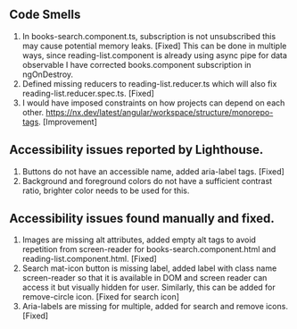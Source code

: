 ## Code Smells

1) In books-search.component.ts, subscription is not unsubscribed this may cause potential memory leaks. [Fixed]
   This can be done in multiple ways, since reading-list.component is already using async pipe for data observable I have corrected books.component subscription in ngOnDestroy.
2) Defined missing reducers to reading-list.reducer.ts which will also fix reading-list.reducer.spec.ts. [Fixed]
3) I would have imposed constraints on how projects can depend on each other.  https://nx.dev/latest/angular/workspace/structure/monorepo-tags. [Improvement]

## Accessibility issues reported by Lighthouse.
1) Buttons do not have an accessible name, added aria-label tags. [Fixed]
2) Background and foreground colors do not have a sufficient contrast ratio, brighter color needs to be used for this.

## Accessibility issues found manually and fixed.
1) Images are missing alt attributes, added empty alt tags to avoid repetition from screen-reader for books-search.component.html and reading-list.component.html.  [Fixed] 
2) Search mat-icon button is missing label, added label with class name screen-reader so that it is available in DOM and screen reader can access it but visually hidden for user.
   Similarly, this can be added for remove-circle icon. [Fixed for search icon]
3) Aria-labels are missing for multiple, added for search and remove icons. [Fixed]
